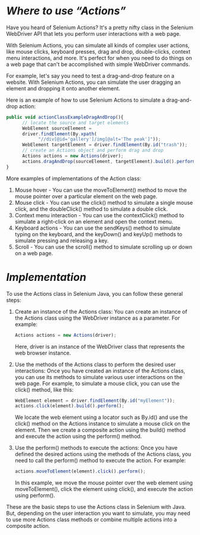# *Where to use “Actions”*
Have you heard of Selenium Actions? It's a pretty nifty class in the Selenium WebDriver API that lets you perform user interactions with a web page.

With Selenium Actions, you can simulate all kinds of complex user actions, like mouse clicks, keyboard presses, drag and drop, double-clicks, context menu interactions, and more. It's perfect for when you need to do things on a web page that can't be accomplished with simple WebDriver commands.

For example, let's say you need to test a drag-and-drop feature on a website. With Selenium Actions, you can simulate the user dragging an element and dropping it onto another element. 

Here is an example of how to use Selenium Actions to simulate a drag-and-drop action: 
```JavaScript
public void actionClassExampleDragAndDrop(){
      // locate the source and target elements
      WebElement sourceElement = 
      driver.findElement(By.xpath(
            "//div[@id='gallery']/img[@alt='The peak']"));
      WebElement targetElement = driver.findElement(By.id("trash"));
      // create an Actions object and perform drag and drop
      Actions actions = new Actions(driver);
      actions.dragAndDrop(sourceElement, targetElement).build().perform();
}
```
More examples of implementations of the Action class:
1. Mouse hover - You can use the moveToElement() method to move the mouse pointer over a particular element on the web page.
1. Mouse click - You can use the click() method to simulate a single mouse click, and the doubleClick() method to simulate a double click.
1. Context menu interaction - You can use the contextClick() method to simulate a right-click on an element and open the context menu.
1. Keyboard actions - You can use the sendKeys() method to simulate typing on the keyboard, and the keyDown() and keyUp() methods to simulate pressing and releasing a key.
1. Scroll - You can use the scroll() method to simulate scrolling up or down on a web page.
# *Implementation*
To use the Actions class in Selenium Java, you can follow these general steps:
1. Create an instance of the Actions class: You can create an instance of the Actions class using the WebDriver instance as a parameter. For example:
    ```JavaScript
    Actions actions = new Actions(driver);
    ```
    Here, driver is an instance of the WebDriver class that represents the web browser instance.

2. Use the methods of the Actions class to perform the desired user interactions: Once you have created an instance of the Actions class, you can use its methods to simulate various user interactions on the web page.
    For example, to simulate a mouse click, you can use the click() method, like this:
    ```JavaScript
    WebElement element = driver.findElement(By.id("myElement"));
    actions.click(element).build().perform();
    ```
    We locate the web element using a locator such as By.id() and use the click() method on the Actions instance to simulate a mouse click on the element. 
    Then we create a composite action using the build() method and execute the action using the perform() method.
3. Use the perform() methods to execute the actions: Once you have defined the desired actions using the methods of the Actions class, you need to call the perform() method to execute the action. For example:
    ```JavaScript
    actions.moveToElement(element).click().perform();
    ```
    In this example, we move the mouse pointer over the web element using moveToElement(), click the element using click(), and execute the action using perform().

These are the basic steps to use the Actions class in Selenium with Java. But, depending on the user interaction you want to simulate, you may need to use more Actions class methods or combine multiple actions into a composite action.